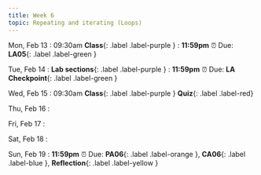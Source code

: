 ```yaml
---
title: Week 6
topic: Repeating and iterating (Loops)
---
```

Mon, Feb 13
: 09:30am **Class**{: .label .label-purple }
: **11:59pm**  ⏰  Due: **LA05**{: .label .label-green }


Tue, Feb 14
: **Lab sections**{: .label .label-purple }
: **11:59pm**  ⏰  Due: **LA Checkpoint**{: .label .label-green }


Wed, Feb 15
: 09:30am **Class**{: .label .label-purple } **Quiz**{: .label .label-red}


Thu, Feb 16
: 

Fri, Feb 17
: 

Sat, Feb 18
: 

Sun, Feb 19
: **11:59pm**  ⏰  Due: **PA06**{: .label .label-orange }, **CA06**{: .label .label-blue }, **Reflection**{: .label .label-yellow }


